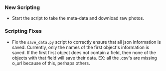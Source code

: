 ### New Scripting
* Start the script to take the meta-data and download raw photos.

### Scripting Fixes
* Fix the `save_data.py` script to correctly ensure that all json information is saved. Currently, only the names of the first object's information is saved. If the first first object does not contain a field, then none of the objects with that field will save their data. EX: all the .csv's are missing o_url because of this, perhaps others.
